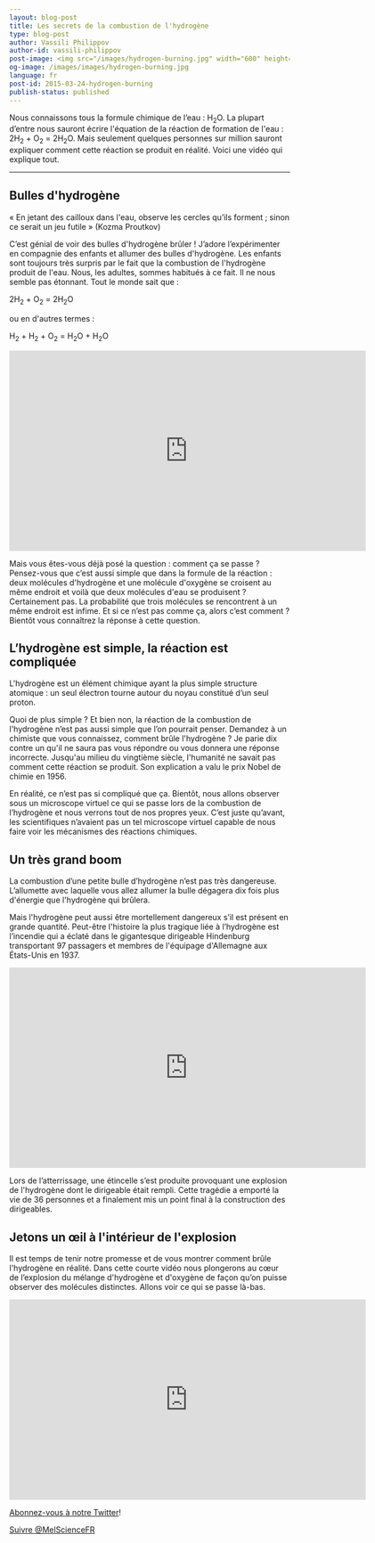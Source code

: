 ```yaml
---
layout: blog-post
title: Les secrets de la combustion de l'hydrogène
type: blog-post
author: Vassili Philippov
author-id: vassili-philippov
post-image: <img src="/images/hydrogen-burning.jpg" width="600" height="369" alt="combustion de l'hydrogène">
og-image: /images/images/hydrogen-burning.jpg
language: fr
post-id: 2015-03-24-hydrogen-burning
publish-status: published
---
```

Nous connaissons tous la formule chimique de l’eau : H<sub>2</sub>O. La plupart d’entre nous sauront écrire l'équation de la réaction de formation de l'eau : 2H<sub>2</sub> + O<sub>2</sub> = 2H<sub>2</sub>O. Mais seulement quelques personnes sur million sauront expliquer comment cette réaction se produit en réalité.  Voici une vidéo qui explique tout.

<!-- more -->

---

## Bulles d'hydrogène

« En jetant des cailloux dans l'eau, observe les cercles qu’ils forment ; sinon ce serait un jeu futile » (Kozma Proutkov)

C’est génial de voir des bulles d'hydrogène brûler ! J’adore l’expérimenter en compagnie des enfants et allumer des bulles d'hydrogène. Les enfants sont toujours très surpris par le fait que la combustion de l'hydrogène produit de l'eau. Nous, les adultes, sommes habitués à ce fait. Il ne nous semble pas étonnant. Tout le monde sait que :

2H<sub>2</sub> + O<sub>2</sub> = 2H<sub>2</sub>O

ou en d'autres termes :

H<sub>2</sub> + H<sub>2</sub> + O<sub>2</sub> = H<sub>2</sub>O + H<sub>2</sub>O

<iframe width="640" height="360" src="http://www.youtube.com/embed/RuXXLjpc67c?rel=0" frameborder="0" allowfullscreen></iframe>
<br>

Mais vous êtes-vous déjà posé la question : comment ça se passe ? Pensez-vous que c’est aussi simple que dans la formule de la réaction : deux molécules d'hydrogène et une molécule d'oxygène se croisent au même endroit et voilà que deux molécules d'eau se produisent ? Certainement pas. La probabilité que trois molécules se rencontrent à un même endroit est infime. Et si ce n’est pas comme ça, alors c’est comment ? Bientôt vous connaîtrez la réponse à cette question.

## L’hydrogène est simple, la réaction est compliquée

L'hydrogène est un élément chimique ayant la plus simple structure atomique : un seul électron tourne autour du noyau constitué d’un seul proton. 

Quoi de plus simple ? Et bien non, la réaction de la combustion de l'hydrogène n’est pas aussi simple que l’on pourrait penser. Demandez à un chimiste que vous connaissez, comment brûle l'hydrogène ? Je parie dix contre un qu'il ne saura pas vous répondre ou vous donnera une réponse incorrecte. Jusqu'au milieu du vingtième siècle, l'humanité ne savait pas comment cette réaction se produit. Son explication a valu le prix Nobel de chimie en 1956.

En réalité, ce n’est pas si compliqué que ça. Bientôt, nous allons observer sous un microscope virtuel ce qui se passe lors de la combustion de l’hydrogène et nous verrons tout de nos propres yeux. C’est juste qu’avant, les scientifiques n’avaient pas un tel microscope virtuel capable de nous faire voir les mécanismes des réactions chimiques.

## Un très grand boom

La combustion d’une petite bulle d’hydrogène n’est pas très dangereuse. L’allumette avec laquelle vous allez allumer la bulle dégagera dix fois plus d'énergie que l'hydrogène qui brûlera.

Mais l'hydrogène peut aussi être mortellement dangereux s’il est présent en grande quantité. Peut-être l'histoire la plus tragique liée à l’hydrogène est l’incendie qui a éclaté dans le gigantesque dirigeable Hindenburg transportant 97 passagers et membres de l'équipage d'Allemagne aux États-Unis en 1937.

<iframe width="640" height="360" src="http://www.youtube.com/embed/Q7utL5HonSw?rel=0&start=98" frameborder="0" allowfullscreen></iframe>

Lors de l’atterrissage, une étincelle s’est produite provoquant une explosion de l'hydrogène dont le dirigeable était rempli. Cette tragédie a emporté la vie de 36 personnes et a finalement mis un point final à la construction des dirigeables.

## Jetons un œil à l'intérieur de l'explosion

Il est temps de tenir notre promesse et de vous montrer comment brûle l'hydrogène en réalité. Dans cette courte vidéo nous plongerons au cœur de l’explosion du mélange d'hydrogène et d'oxygène de façon qu’on puisse observer des molécules distinctes. Allons voir ce qui se passe là-bas.

<iframe width="640" height="360" src="http://www.youtube.com/embed/0_JQqxlhwu4?rel=0" frameborder="0" allowfullscreen></iframe>

<br/>

<a href="https://twitter.com/MelScienceFR">Abonnez-vous à notre Twitter</a>!

<!-- Begin Twitter follow -->
<a href="https://twitter.com/MelScienceFR" class="twitter-follow-button" data-show-count="false" data-lang="fr" data-size="large">Suivre @MelScienceFR</a>
<script>!function(d,s,id){var js,fjs=d.getElementsByTagName(s)[0],p=/^http:/.test(d.location)?'http':'https';if(!d.getElementById(id)){js=d.createElement(s);js.id=id;js.src=p+'://platform.twitter.com/widgets.js';fjs.parentNode.insertBefore(js,fjs);}}(document, 'script', 'twitter-wjs');</script>
<!-- End Twitter follow -->